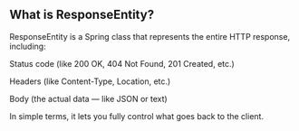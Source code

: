 ## What is ResponseEntity?

ResponseEntity<T> is a Spring class that represents the entire HTTP response, including:

Status code (like 200 OK, 404 Not Found, 201 Created, etc.)

Headers (like Content-Type, Location, etc.)

Body (the actual data — like JSON or text)

In simple terms, it lets you fully control what goes back to the client.